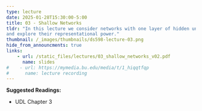 ```yaml
---
type: lecture
date: 2025-01-28T15:30:00-5:00
title: 03 - Shallow Networks
tldr: "In this lecture we consider networks with one layer of hidden units
and explore their representational power."
thumbnail: /_images/thumbnails/ds598-lecture-03.png
hide_from_announcments: true
links: 
    - url: /static_files/lectures/03_shallow_networks_v02.pdf
      name: slides
#    - url: https://mymedia.bu.edu/media/t/1_hiqqtfqp
#      name: lecture recording
---
```

**Suggested Readings:**
- UDL Chapter 3
